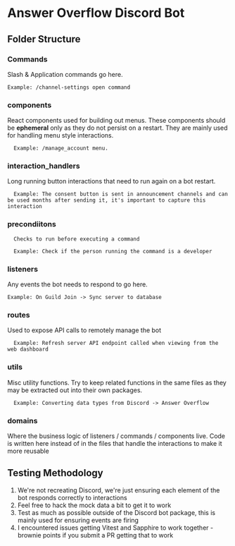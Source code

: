 # Answer Overflow Discord Bot

## Folder Structure

### Commands

Slash & Application commands go here.

    Example: /channel-settings open command

### components

React components used for building out menus. These components should be **ephemeral** only as they do not persist on a restart. They are mainly used for handling menu style interactions.

      Example: /manage_account menu.

### interaction_handlers

Long running button interactions that need to run again on a bot restart.

      Example: The consent button is sent in announcement channels and can be used months after sending it, it's important to capture this interaction

### precondiitons

      Checks to run before executing a command

      Example: Check if the person running the command is a developer

### listeners

Any events the bot needs to respond to go here.

    Example: On Guild Join -> Sync server to database

### routes

Used to expose API calls to remotely manage the bot

      Example: Refresh server API endpoint called when viewing from the web dashboard

### utils

Misc utility functions. Try to keep related functions in the same files as they may be extracted out into their own packages.

      Example: Converting data types from Discord -> Answer Overflow

### domains

Where the business logic of listeners / commands / components live. Code is written here instead of in the files that handle the interactions to make it more reusable

## Testing Methodology

1. We're not recreating Discord, we're just ensuring each element of the bot responds correctly to interactions
2. Feel free to hack the mock data a bit to get it to work
3. Test as much as possible outside of the Discord bot package, this is mainly used for ensuring events are firing
4. I encountered issues getting Vitest and Sapphire to work together - brownie points if you submit a PR getting that to work
